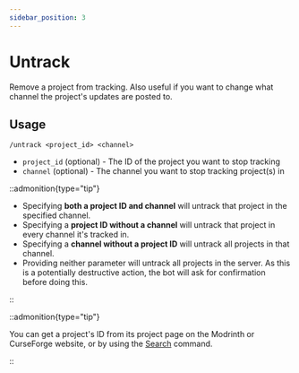 ```yaml
---
sidebar_position: 3
---
```


# Untrack

Remove a project from tracking. Also useful if you want to change what channel the project's updates are posted to.

## Usage

`/untrack <project_id> <channel>`

- `project_id` (optional) - The ID of the project you want to stop tracking
- `channel` (optional) - The channel you want to stop tracking project(s) in

::admonition{type="tip"}

- Specifying **both a project ID and channel** will untrack that project in the specified channel.
- Specifying a **project ID without a channel** will untrack that project in every channel it's tracked in.
- Specifying a **channel without a project ID** will untrack all projects in that channel.
- Providing neither parameter will untrack all projects in the server. As this is a potentially destructive action, the bot will ask for confirmation before doing this.

::

::admonition{type="tip"}

You can get a project's ID from its project page on the Modrinth or CurseForge website, or by using the [Search](../commands/search) command.

::
